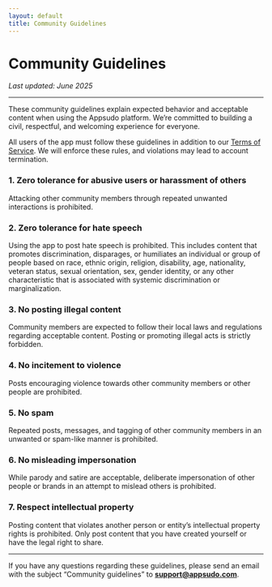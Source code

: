 ```yaml
---
layout: default
title: Community Guidelines
---
```


# Community Guidelines

*Last updated: June 2025*

---

These community guidelines explain expected behavior and acceptable content when using the Appsudo platform. We’re committed to building a civil, respectful, and welcoming experience for everyone.

All users of the app must follow these guidelines in addition to our [Terms of Service](link-to-your-terms.html). We will enforce these rules, and violations may lead to account termination.

### **1. Zero tolerance for abusive users or harassment of others**
Attacking other community members through repeated unwanted interactions is prohibited.

### **2. Zero tolerance for hate speech**
Using the app to post hate speech is prohibited. This includes content that promotes discrimination, disparages, or humiliates an individual or group of people based on race, ethnic origin, religion, disability, age, nationality, veteran status, sexual orientation, sex, gender identity, or any other characteristic that is associated with systemic discrimination or marginalization.

### **3. No posting illegal content**
Community members are expected to follow their local laws and regulations regarding acceptable content. Posting or promoting illegal acts is strictly forbidden.

### **4. No incitement to violence**
Posts encouraging violence towards other community members or other people are prohibited.

### **5. No spam**
Repeated posts, messages, and tagging of other community members in an unwanted or spam-like manner is prohibited.

### **6. No misleading impersonation**
While parody and satire are acceptable, deliberate impersonation of other people or brands in an attempt to mislead others is prohibited.

### **7. Respect intellectual property**
Posting content that violates another person or entity’s intellectual property rights is prohibited. Only post content that you have created yourself or have the legal right to share.

---

If you have any questions regarding these guidelines, please send an email with the subject “Community guidelines” to **[support@appsudo.com](mailto:support@appsudo.com)**.